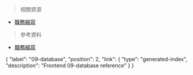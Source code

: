 >相關資源

- [職務縮寫](https://blog.akanelee.me/posts/208060-commonly-used-abbreviations/)


>參考資料

- [職務縮寫](https://blog.akanelee.me/posts/208060-commonly-used-abbreviations/)

<FAIcon icon="fa-brands fa-github" size="4x" />

<IIcon icon="logos:vue" height="50" />


{
  "label": "09-database",
  "position": 2,
  "link": {
    "type": "generated-index",
    "description": "Frontend 09-database reference"
  }
}